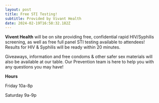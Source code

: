 ```yaml
---
layout: post
title: Free STI Testing!
subtitle: Provided by Vivant Health
date: 2024-02-19T16:58:32.182Z
---
```

**Vivent Health** will be on site providing free, confidential rapid HIV/Syphilis screening, as well as free full panel STI testing available to attendees! Results for HIV & Syphilis will be ready within 20 minutes.

Giveaways, information and free condoms & other safer sex materials will also be available at our table. Our Prevention team is here to help you with any questions you may have!

**Hours** 

Friday 10a-8p

Saturday 9a-9p
